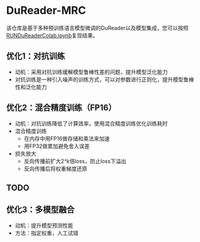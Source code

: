 # DuReader-MRC
该仓库是基于多种预训练语言模型微调的DuReader以及模型集成，您可以按照[RUNDuReaderColab.ipynb](https://github.com/JeremySun1224/DuReader-MRC/blob/main/RUNDuReaderColab.ipynb)复现结果。

## 优化1：对抗训练
- 动机：采用对抗训练缓解模型鲁棒性差的问题，提升模型泛化能力
- 对抗训练是一种引入噪声的训练方式，可以对参数进行正则化，提升模型鲁棒性和泛化能力


## 优化2：混合精度训练（FP16）
- 动机：对抗训练降低了计算效率，使用混合精度训练优化训练耗时
- 混合精度训练
	- 在内存中用FP16做存储和乘法来加速
	- 用FP32做累加避免舍入误差
- 损失放大
	- 反向传播前扩大2^k倍loss，防止loss下溢出
	- 反向传播后将权重梯度还原

## TODO

## 优化3：多模型融合

- 动机：提升模型预测性能
- 方法：指定权重，人工试错
